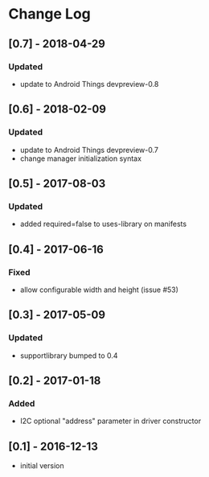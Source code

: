 # Change Log

## [0.7] - 2018-04-29
### Updated
- update to Android Things devpreview-0.8

## [0.6] - 2018-02-09
### Updated
- update to Android Things devpreview-0.7
- change manager initialization syntax

## [0.5] - 2017-08-03
### Updated
- added required=false to uses-library on manifests

## [0.4] - 2017-06-16
### Fixed
- allow configurable width and height (issue #53)

## [0.3] - 2017-05-09
### Updated
- supportlibrary bumped to 0.4

## [0.2] - 2017-01-18
### Added
- I2C optional "address" parameter in driver constructor

## [0.1] - 2016-12-13
- initial version
